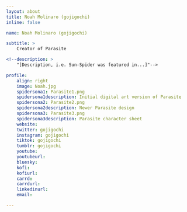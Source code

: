 ```yaml
---
layout: about
title: Noah Molinaro (gojigochi)
inline: false

name: Noah Molinaro (gojigochi)

subtitle: >
    Creator of Parasite

<!--description: >
    "[Description, i.e. Sun-Spider was featured in...]"-->

profile: 
    align: right
    image: Noah.jpg
    spidersona1: Parasite1.png
    spidersona1description: Initial digital art version of Parasite
    spidersona2: Parasite2.png
    spidersona2description: Newer Parasite design
    spidersona3: Parasite3.png
    spidersona3description: Parasite character sheet
    website:
    twitter: gojigochi
    instagram: gojigochi
    tiktok: gojigochi
    tumblr: gojigochi
    youtube:
    youtubeurl:
    bluesky:
    kofi:
    kofiurl:
    carrd:
    carrdurl:
    linkedinurl:
    email:

---
```


<!-- longer bio here -->

